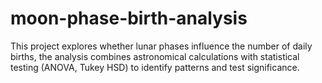 # moon-phase-birth-analysis
This project explores whether lunar phases influence the number of daily births, the analysis combines astronomical calculations with statistical testing (ANOVA, Tukey HSD) to identify patterns and test significance.
